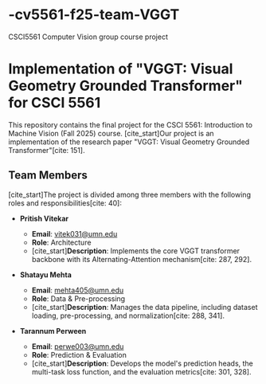 # -cv5561-f25-team-VGGT
CSCI5561 Computer Vision group course project
# Implementation of "VGGT: Visual Geometry Grounded Transformer" for CSCI 5561

This repository contains the final project for the CSCI 5561: Introduction to Machine Vision (Fall 2025) course. [cite_start]Our project is an implementation of the research paper "VGGT: Visual Geometry Grounded Transformer"[cite: 151].

## Team Members

[cite_start]The project is divided among three members with the following roles and responsibilities[cite: 40]:

* **Pritish Vitekar**
    * **Email**: vitek031@umn.edu
    * **Role**: Architecture
    * [cite_start]**Description**: Implements the core VGGT transformer backbone with its Alternating-Attention mechanism[cite: 287, 292].

* **Shatayu Mehta**
    * **Email**: mehta405@umn.edu
    * **Role**: Data & Pre-processing
    * [cite_start]**Description**: Manages the data pipeline, including dataset loading, pre-processing, and normalization[cite: 288, 341].

* **Tarannum Perween**
    * **Email**: perwe003@umn.edu
    * **Role**: Prediction & Evaluation
    * [cite_start]**Description**: Develops the model's prediction heads, the multi-task loss function, and the evaluation metrics[cite: 301, 328].

